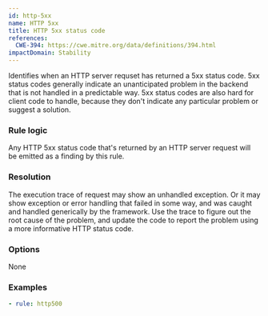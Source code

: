 ```yaml
---
id: http-5xx
name: HTTP 5xx
title: HTTP 5xx status code
references:
  CWE-394: https://cwe.mitre.org/data/definitions/394.html
impactDomain: Stability
---
```


Identifies when an HTTP server requset has returned a 5xx status code. 5xx status codes generally
indicate an unanticipated problem in the backend that is not handled in a predictable way. 5xx
status codes are also hard for client code to handle, because they don't indicate any particular
problem or suggest a solution.

### Rule logic

Any HTTP 5xx status code that's returned by an HTTP server request will be emitted as a finding by
this rule.

### Resolution

The execution trace of request may show an unhandled exception. Or it may show exception or error
handling that failed in some way, and was caught and handled generically by the framework. Use the
trace to figure out the root cause of the problem, and update the code to report the problem using a
more informative HTTP status code.

### Options

None

### Examples

```yaml
- rule: http500
```
